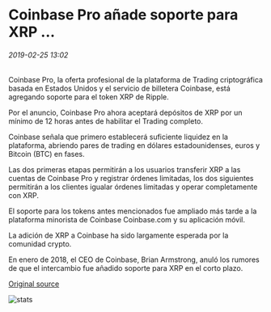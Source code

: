 # Coinbase Pro añade soporte para XRP ...

###### 2019-02-25 13:02

Coinbase Pro, la oferta profesional de la plataforma de Trading criptográfica basada en Estados Unidos y el servicio de billetera Coinbase, está agregando soporte para el token XRP de Ripple.

Por el anuncio, Coinbase Pro ahora aceptará depósitos de XRP por un mínimo de 12 horas antes de habilitar el Trading completo.

Coinbase señala que primero establecerá suficiente liquidez en la plataforma, abriendo pares de trading en dólares estadounidenses, euros y Bitcoin (BTC) en fases.

Las dos primeras etapas permitirán a los usuarios transferir XRP a las cuentas de Coinbase Pro y registrar órdenes limitadas, los dos siguientes permitirán a los clientes igualar órdenes limitadas y operar completamente con XRP.

El soporte para los tokens antes mencionados fue ampliado más tarde a la plataforma minorista de Coinbase Coinbase.com y su aplicación móvil.

La adición de XRP a Coinbase ha sido largamente esperada por la comunidad crypto.

En enero de 2018, el CEO de Coinbase, Brian Armstrong, anuló los rumores de que el intercambio fue añadido soporte para XRP en el corto plazo.

[Original source](https://cointelegraph.com/news/coinbase-pro-adds-support-for-xrp)

![stats](https://c.statcounter.com/11760860/0/a89fa40b/1/ "stats")